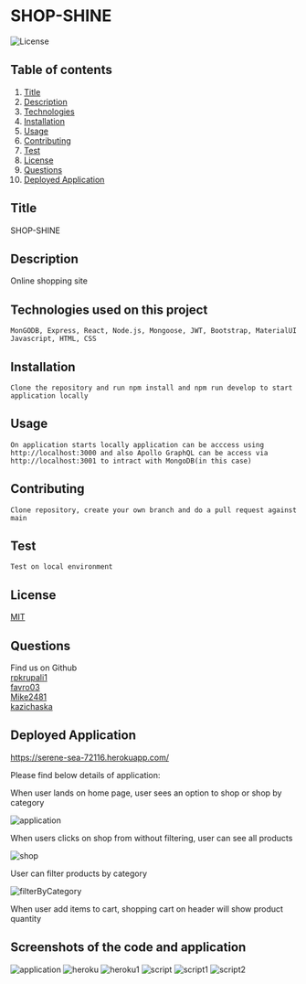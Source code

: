 # SHOP-SHINE

![License](https://img.shields.io/badge/License-MIT%20-yellow.svg)

## Table of contents
1. [Title](#title)
2. [Description](#description)
3. [Technologies](#technologies-used-on-this-project)
3. [Installation](#installation)
4. [Usage](#usage)
5. [Contributing](#contributing)
6. [Test](#test)
7. [License](#license)
8. [Questions](#questions)
9. [Deployed Application](#deployed-application)

## Title
SHOP-SHINE

## Description
Online shopping site

## Technologies used on this project

`MonGODB, Express, React, Node.js, Mongoose, JWT, Bootstrap, MaterialUI Javascript, HTML, CSS`

## Installation
`Clone the repository and run npm install and npm run develop to start application locally`

## Usage
`On application starts locally application can be acccess using http://localhost:3000 and also Apollo GraphQL can be access via http://localhost:3001 to intract with MongoDB(in this case)`

## Contributing
`Clone repository, create your own branch and do a pull request against main`

## Test
`Test on local environment`

## License
[MIT](https://gist.github.com/nicolasdao/a7adda51f2f185e8d2700e1573d8a633#mit-license)

## Questions
Find us on Github <br />
[rpkrupali1](https://github.com/rpkrupali1) <br/>
[favro03](https://github.com/favro03) <br />
[Mike2481](https://github.com/Mike2481) <br />
[kazichaska](https://github.com/kazichaska) <br />


## Deployed Application
https://serene-sea-72116.herokuapp.com/ 

Please find below details of application:

When user lands on home page, user sees an option to shop or shop by category

![application](./client/src/assets/images/readme/application.png)

When users clicks on shop from without filtering, user can see all products

![shop](./client/src/assets/images/readme/Shop.PNG)

User can filter products by category

![filterByCategory](./client/src/assets/images/readme/FilterByCategory.PNG)

When user add items to cart, shopping cart on header will show product quantity 

## Screenshots of the code and application
![application](./client/src/assets/images/readme/application.png)
![heroku](./client/src/assets/images/readme/heroku.png)
![heroku1](./client/src/assets/images/readme/heroku1.png)
![script](./client/src/assets/images/readme/script.png)
![script1](./client/src/assets/images/readme/script1.png)
![script2](./client/src/assets/images/readme/script2.png)
